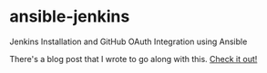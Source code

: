 # ansible-jenkins
Jenkins Installation and GitHub OAuth Integration using Ansible

There's a blog post that I wrote to go along with this. [Check it out!](https://rbgeek.wordpress.com/2016/10/10/jenkins-installation-and-github-oauth-integration-using-ansible/)
